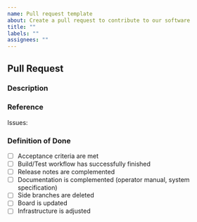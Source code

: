 ```yaml
---
name: Pull request template
about: Create a pull request to contribute to our software
title: ""
labels: ""
assignees: ""
---
```


## Pull Request 

### Description

### Reference

Issues: 

### Definition of Done
- [ ] Acceptance criteria are met
- [ ] Build/Test workflow has successfully finished
- [ ] Release notes are complemented
- [ ] Documentation is complemented (operator manual, system specification)
- [ ] Side branches are deleted
- [ ] Board is updated
- [ ] Infrastructure is adjusted
